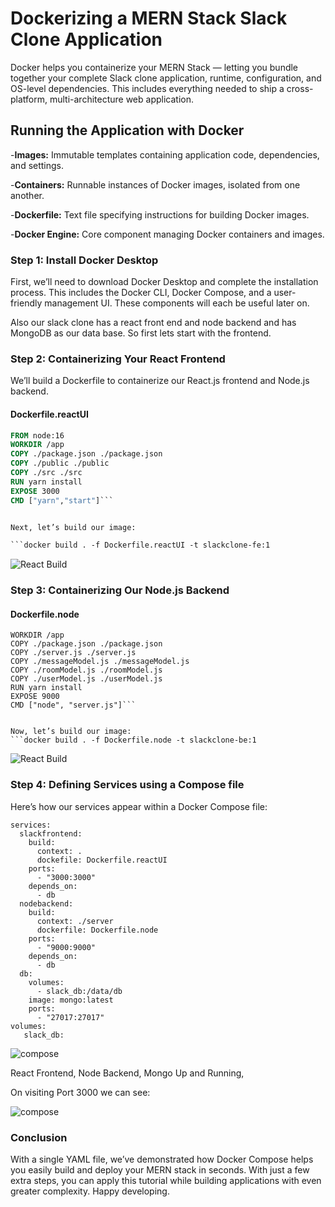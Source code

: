 # Dockerizing a MERN Stack Slack Clone Application

Docker helps you containerize your MERN Stack — letting you bundle together your complete Slack clone application, runtime, configuration, and OS-level dependencies. This includes everything needed to ship a cross-platform, multi-architecture web application.

## Running the Application with Docker
-**Images:** Immutable templates containing application code, dependencies, and settings.

-**Containers:** Runnable instances of Docker images, isolated from one another.

-**Dockerfile:** Text file specifying instructions for building Docker images.

-**Docker Engine:** Core component managing Docker containers and images.

### Step 1: Install Docker Desktop

First, we’ll need to download Docker Desktop and complete the installation process. This includes the Docker CLI, Docker Compose, and a user-friendly management UI. These components will each be useful later on.

Also our slack clone has a react front end and node backend and has MongoDB as our data base. So first lets start with the frontend.



### Step 2: Containerizing Your React Frontend

We’ll build a Dockerfile to containerize our React.js frontend and Node.js backend.

#### Dockerfile.reactUI

```Dockerfile
FROM node:16
WORKDIR /app
COPY ./package.json ./package.json
COPY ./public ./public
COPY ./src ./src
RUN yarn install
EXPOSE 3000
CMD ["yarn","start"]```


Next, let’s build our image:

```docker build . -f Dockerfile.reactUI -t slackclone-fe:1
```

![React Build]('images/buildfe.png)


### Step 3: Containerizing Our Node.js Backend

#### Dockerfile.node

```FROM node:16
WORKDIR /app
COPY ./package.json ./package.json
COPY ./server.js ./server.js
COPY ./messageModel.js ./messageModel.js 
COPY ./roomModel.js ./roomModel.js
COPY ./userModel.js ./userModel.js
RUN yarn install 
EXPOSE 9000
CMD ["node", "server.js"]```


Now, let’s build our image:
```docker build . -f Dockerfile.node -t slackclone-be:1
```
![React Build]('images/buildbe.png)


### Step 4: Defining Services using a Compose file

Here’s how our services appear within a Docker Compose file:


```
services:
  slackfrontend:
    build:
      context: .
      dockefile: Dockerfile.reactUI
    ports:
      - "3000:3000"   
    depends_on:
      - db
  nodebackend:
    build:
      context: ./server
      dockerfile: Dockerfile.node
    ports:
      - "9000:9000"   
    depends_on:
      - db
  db:
    volumes:
      - slack_db:/data/db
    image: mongo:latest
    ports:
      - "27017:27017" 
volumes:
   slack_db:
```
![compose]('images/compose.png')


React Frontend, Node Backend, Mongo Up and Running, 

On visiting Port 3000 we can see: 

![compose]('images/compose.png)

### Conclusion
With a single YAML file, we’ve demonstrated how Docker Compose helps you easily build and deploy your MERN stack in seconds. With just a few extra steps, you can apply this tutorial while building applications with even greater complexity. Happy developing.




